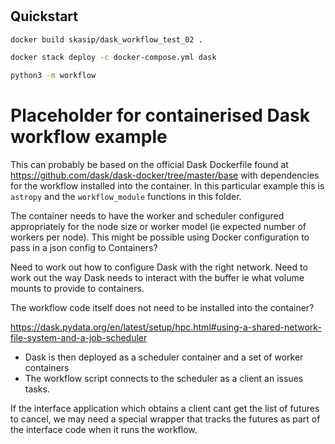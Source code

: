 #

## Quickstart

```bash
docker build skasip/dask_workflow_test_02 .
```

```bash
docker stack deploy -c docker-compose.yml dask
```


```bash
python3 -m workflow
```


















# Placeholder for containerised Dask workflow example

This can probably be based on the official Dask Dockerfile found at
<https://github.com/dask/dask-docker/tree/master/base> with
dependencies for the workflow installed into the container. In this particular
example this is `astropy` and the `workflow_module` functions in this folder.

The container needs to have the worker and scheduler configured appropriately
for the node size or worker model (ie expected number of workers per node).
This might be possible using Docker configuration to pass in a json config
to Containers?

Need to work out how to configure Dask with the right network.
Need to work out the way Dask needs to interact with the buffer ie what volume
mounts to provide to containers.

The workflow code itself does not need to be installed into the container?


<https://dask.pydata.org/en/latest/setup/hpc.html#using-a-shared-network-file-system-and-a-job-scheduler>

- Dask is then deployed as a scheduler container and a set of worker containers
- The workflow script connects to the scheduler as a client an issues
  tasks.


If the interface application which obtains a client cant get the list of
futures to cancel, we may need a special wrapper that tracks the futures
as part of the interface code when it runs the workflow.